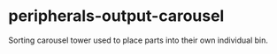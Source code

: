 # peripherals-output-carousel
Sorting carousel tower used to place parts into their own individual bin. 
